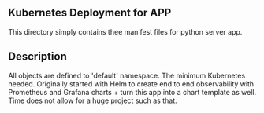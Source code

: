 ## Kubernetes Deployment for APP

This directory simply contains thee manifest files for python server app. 

## Description 

All objects are defined to 'default' namespace. The minimum Kubernetes needed. Originally started with Helm to create end to end observability with Prometheus and Grafana charts + turn this app into a chart template as well. Time does not allow for a huge project such as that.